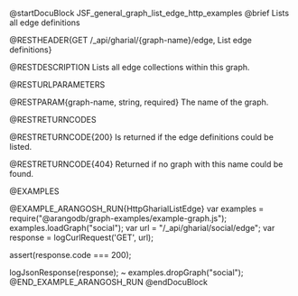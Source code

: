 
@startDocuBlock JSF_general_graph_list_edge_http_examples
@brief Lists all edge definitions

@RESTHEADER{GET /_api/gharial/{graph-name}/edge, List edge definitions}

@RESTDESCRIPTION
Lists all edge collections within this graph.

@RESTURLPARAMETERS

@RESTPARAM{graph-name, string, required}
The name of the graph.

@RESTRETURNCODES

@RESTRETURNCODE{200}
Is returned if the edge definitions could be listed.

@RESTRETURNCODE{404}
Returned if no graph with this name could be found.

@EXAMPLES

@EXAMPLE_ARANGOSH_RUN{HttpGharialListEdge}
  var examples = require("@arangodb/graph-examples/example-graph.js");
  examples.loadGraph("social");
  var url = "/_api/gharial/social/edge";
  var response = logCurlRequest('GET', url);

  assert(response.code === 200);

  logJsonResponse(response);
~ examples.dropGraph("social");
@END_EXAMPLE_ARANGOSH_RUN
@endDocuBlock
